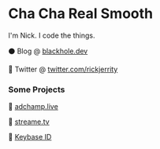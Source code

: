 # Cha Cha Real Smooth

I'm Nick. I code the things.

⚫ Blog @ [blackhole.dev](https://blackhole.dev)

🐤 Twitter @ [twitter.com/rickjerrity](https://twitter.com/rickjerrity)

### Some Projects

👑 [adchamp.live](https://adchamp.live)

🎥 [streame.tv](https://streame.tv)

🔑 [Keybase ID](https://github.com/rickjerrity/keybase-id)
